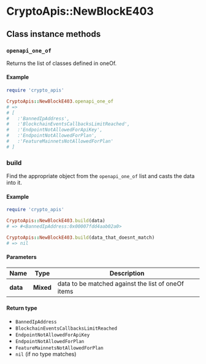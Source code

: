 # CryptoApis::NewBlockE403

## Class instance methods

### `openapi_one_of`

Returns the list of classes defined in oneOf.

#### Example

```ruby
require 'crypto_apis'

CryptoApis::NewBlockE403.openapi_one_of
# =>
# [
#   :'BannedIpAddress',
#   :'BlockchainEventsCallbacksLimitReached',
#   :'EndpointNotAllowedForApiKey',
#   :'EndpointNotAllowedForPlan',
#   :'FeatureMainnetsNotAllowedForPlan'
# ]
```

### build

Find the appropriate object from the `openapi_one_of` list and casts the data into it.

#### Example

```ruby
require 'crypto_apis'

CryptoApis::NewBlockE403.build(data)
# => #<BannedIpAddress:0x00007fdd4aab02a0>

CryptoApis::NewBlockE403.build(data_that_doesnt_match)
# => nil
```

#### Parameters

| Name | Type | Description |
| ---- | ---- | ----------- |
| **data** | **Mixed** | data to be matched against the list of oneOf items |

#### Return type

- `BannedIpAddress`
- `BlockchainEventsCallbacksLimitReached`
- `EndpointNotAllowedForApiKey`
- `EndpointNotAllowedForPlan`
- `FeatureMainnetsNotAllowedForPlan`
- `nil` (if no type matches)

